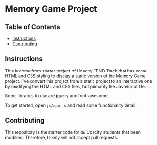 # Memory Game Project

## Table of Contents

* [Instructions](#instructions)
* [Contributing](#contributing)

## Instructions

This is come from starter project of Udacity FEND Track that has some HTML and CSS styling to display a static version of the Memory Game project. I've convert this project from a static project to an interactive one by modifying the HTML and CSS files, but primarily the JavaScript file. 

Some libraries to use are jquery and font-awesome.

To get started, open `js/app.js` and read some functionality detail.

## Contributing

This repository is the starter code for _all_ Udacity students that been modified. Therefore, I likely will not accept pull requests.
